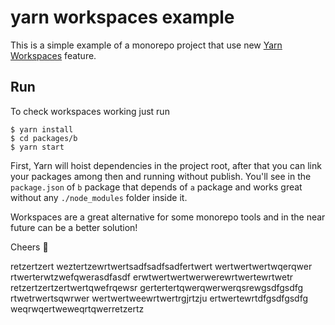 # yarn workspaces example

This is a simple example of a monorepo project that use new [Yarn Workspaces](https://github.com/thejameskyle/rfcs-1/blob/workspaces/accepted/0000-workspaces.md) feature.

## Run

To check workspaces working just run

```
$ yarn install
$ cd packages/b
$ yarn start
```

First, Yarn will hoist dependencies in the project root, after that you can link your packages among then and running without publish. You'll see in the `package.json` of `b` package that depends of `a` package and works great without any `./node_modules` folder inside it.

Workspaces are a great alternative for some monorepo tools and in the near future can be a better solution!

Cheers 🍻

retzertzert
weztertzewrtwertsadfsadfsadfertwert
wertwertwertwqerqwer
rtwerterwtzwefqwerasdfasdf
erwtwertwertwerwerewrtwertewrtwetr
retzertzertzertwertqwefrqewsr
gertertertqwerqwerwerqsrewgsdfgsdfg
rtwetrwertsqwrwer
wertwertweewrtwertrgjrtzju
ertwertewrtdfgsdfgsdfg
weqrwqertweweqrtqwerretzertz
